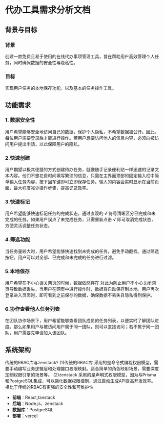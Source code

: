 # 代办工具需求分析文档

## 背景与目标

### 背景

创建一款免费且易于使用的在线代办事项管理工具，旨在帮助用户高效管理个人任务，同时确保数据的安全性与隐私性。

### 目标

实现用户任务的本地保存功能，以及基本的任务操作工具。

## 功能需求

### 1. 数据安全性

用户希望能够安全地访问自己的数据，保护个人隐私，不希望数据被公开。因此，每位用户需要登录后才能进行操作。若用户想要访问他人的信息内容，必须向被访问用户提出申请，以此保障用户的隐私。

### 2.快速创建

用户期望以极其便捷的方式创建待办任务，就像随手记录便利贴一样迅速的记录文本内容。他们不想花费时间填写繁琐的信息，只需在主界面顶部的固定输入栏中简单输入任务内容，按下回车键即可立即保存任务。输入的内容会实时显示在当前页面，最大程度减少操作步骤，提高记录效率。

### 3.快速标记

用户希望能够快速标记任务的完成状态，通过直观的 √ 符号清晰区分已完成和未完成的任务。如果用户误点了未完成任务，只需重新点击 √ 即可取消完成状态，方便灵活调整任务状态。

### 4.筛选功能

当任务量较大时，用户希望能够快速找到未完成的任务，避免手动翻找。通过筛选按钮，用户可以对全部、已完成和未完成的任务进行过滤。

### 5.本地保存

用户希望在不小心误关网页的时候，数据依然存在
对此为防止用户不小心关闭网页导致数据丢失，当用户在网页中进行操作时，数据将自动保存到本地。用户再次登录进入页面时，即可看到之前保存的数据，确保数据不丢失且隐私得到保护。

### 6.协作查看他人任务列表

在团队协作场景下，用户希望能够查看团队成员的任务列表，以便实时了解团队进度。那么如果用户与被访问用户属于同一团队，则可以直接访问；若不属于同一团队，用户需要先申请加入该团队。

## 系统架构

传统的RBAC库与zenstack?
(1)传统的RBAC库
采用的是命令式编程权限模型，需要手动编写业务逻辑层和处理接口权限映射。适合简单的角色映射场景，需要深度定制权限引擎的场景等。
(2)zenstack
采用的是声明式权限模型，因为与Prisma和PostgreSQL集成，可以简化数据权限控制，通过自动生成API提高开发效率。相比于传统的RBAC有更强的安全性和可维护性

- **前端**：React,tanstack
- **后端**：Node.js、zenstack
- **数据库**：PostgreSQL
- **部署**：vercel
